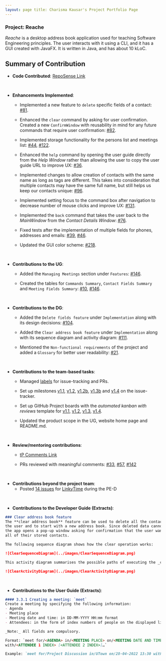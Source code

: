 ```yaml
---
layout: page title: Charisma Kausar's Project Portfolio Page
---
```


### Project: Reache

_Reache_ is a desktop address book application used for teaching Software Engineering principles. The user interacts
with it using a CLI, and it has a GUI created with JavaFX. It is written in Java, and has about 10 kLoC.

## Summary of Contribution

* **Code Contributed**: [RepoSense Link](https://nus-cs2103-ay2122s2.github.io/tp-dashboard/?search=ckcherry23&breakdown=true&sort=groupTitle&sortWithin=title&since=2022-02-18&timeframe=commit&mergegroup=&groupSelect=groupByRepos&checkedFileTypes=docs~functional-code~test-code~other)

<br>

* **Enhancements Implemented**: 
  * Implemented a new feature to `delete` specific fields of a contact:
  [#81](https://github.com/AY2122S2-CS2103T-W12-4/tp/pull/81).

  * Enhanced the `clear` command by asking for user confirmation. Created a new `ConfirmWindow` with reusability in 
  mind for any future commands that require user confirmation:
  [#82](https://github.com/AY2122S2-CS2103T-W12-4/tp/pull/82).

  * Implemented storage functionality for the persons list and meetings list:
  [#44](https://github.com/AY2122S2-CS2103T-W12-4/tp/pull/44), 
  [#122](https://github.com/AY2122S2-CS2103T-W12-4/tp/pull/122).

  * Enhanced the `help` command by opening the user guide directly from the _Help Window_ rather than allowing the user 
  to copy the user guide URL to improve UX:
  [#36](https://github.com/AY2122S2-CS2103T-W12-4/tp/pull/36).
  
  * Implemented changes to allow creation of contacts with the same name as long as tags are different. This takes into 
  consideration that multiple contacts may have the same full name, but still helps us keep our contacts unique:
  [#96](https://github.com/AY2122S2-CS2103T-W12-4/tp/pull/96).
  
  * Implemented setting focus to the command box after navigation to decrease number of mouse clicks and improve UX:
  [#131](https://github.com/AY2122S2-CS2103T-W12-4/tp/pull/131).
  
  * Implemented the `back` command that takes the user back to the _MainWindow_ from the _Contact Details Window_:
  [#76](https://github.com/AY2122S2-CS2103T-W12-4/tp/pull/76).
  
  * Fixed tests after the implementation of multiple fields for phones, addresses and emails: 
  [#39](https://github.com/AY2122S2-CS2103T-W12-4/tp/pull/39),
  [#46](https://github.com/AY2122S2-CS2103T-W12-4/tp/pull/46).
  
  * Updated the GUI color scheme: [#218](https://github.com/AY2122S2-CS2103T-W12-4/tp/pull/218).

<br>

* **Contributions to the UG**: 
  * Added the `Managing Meetings` section under `Features`: 
  [#146](https://github.com/AY2122S2-CS2103T-W12-4/tp/pull/146).
  
  * Created the tables for `Commands Summary`, `Contact Fields Summary` and `Meeting Fields Summary`:
  [#10](https://github.com/AY2122S2-CS2103T-W12-4/tp/pull/10),
  [#146](https://github.com/AY2122S2-CS2103T-W12-4/tp/pull/146).

<br>

* **Contributions to the DG**: 
  * Added the `Delete fields feature` under `Implementation` along with its design decisions:
  [#104](https://github.com/AY2122S2-CS2103T-W12-4/tp/pull/104).
  
  * Added the `Clear address book feature` under `Implementation` along with its sequence diagram and activity diagram:
  [#111](https://github.com/AY2122S2-CS2103T-W12-4/tp/pull/111).
  
  * Mentioned the `Non-functional requirements` of the project and added a `Glossary` for better user readability:
  [#21](https://github.com/AY2122S2-CS2103T-W12-4/tp/pull/21).

<br>

* **Contributions to the team-based tasks**:
  * Managed [labels](https://github.com/AY2122S2-CS2103T-W12-4/tp/labels) for issue-tracking and PRs.
  
  * Set up milestones [v1.1](https://github.com/AY2122S2-CS2103T-W12-4/tp/milestone/1), 
  [v1.2](https://github.com/AY2122S2-CS2103T-W12-4/tp/milestone/2), 
  [v1.2b](https://github.com/AY2122S2-CS2103T-W12-4/tp/milestone/3), 
  [v1.3b](https://github.com/AY2122S2-CS2103T-W12-4/tp/milestone/5) and 
  [v1.4](https://github.com/AY2122S2-CS2103T-W12-4/tp/milestone/6) on the issue-tracker.
  
  * Set up GitHub Project boards with the _automated kanban with reviews_ template for 
  [v1.1](https://github.com/AY2122S2-CS2103T-W12-4/tp/projects/1),
  [v1.2](https://github.com/AY2122S2-CS2103T-W12-4/tp/projects/3),
  [v1.3](https://github.com/AY2122S2-CS2103T-W12-4/tp/projects/4),
  [v1.4](https://github.com/AY2122S2-CS2103T-W12-4/tp/projects/6).
  
  * Updated the product scope in the UG, website home page and README.md.

<br>

* **Review/mentoring contributions**: 
  * [tP Comments Link](https://nus-cs2103-ay2122s2.github.io/dashboards/contents/tp-comments.html#13-charisma-kausar-ckcherry23-70-comments)
  
  * PRs reviewed with meaningful comments: [#33](https://github.com/AY2122S2-CS2103T-W12-4/tp/pull/33), [#57](https://github.com/AY2122S2-CS2103T-W12-4/tp/pull/57), [#142](https://github.com/AY2122S2-CS2103T-W12-4/tp/pull/142)

<br>

* **Contributions beyond the project team**: 
  * Posted [14 issues](https://github.com/ckcherry23/ped/issues) 
  for [LinkyTime](https://github.com/AY2122S2-CS2103T-T13-3/tp) during the PE-D

<br>

* **Contributions to the Developer Guide (Extracts)**:

```markdown
### Clear address book feature
The **clear address book** feature can be used to delete all the contacts stored by 
the user and to start with a new address book. Since deleted data cannot be recovered, 
the app opens a pop-up window asking for confirmation that the user wants to delete 
all of their stored contacts.

The following sequence diagram shows how the clear operation works:

![ClearSequenceDiagram](../images/ClearSequenceDiagram.png)

This activity diagram summarises the possible paths of executing the _clear_ command:

![ClearActivityDiagram](../images/ClearActivityDiagram.png)
```

<br>

* **Contributions to the User Guide (Extracts)**: 

```markdown
#### 3.3.1 Creating a meeting: `meet`
Create a meeting by specifying the following information:
- Agenda
- Meeting place
- Meeting date and time: in DD-MM-YYYY HH:mm format
- Attendees: in the form of index numbers of people on the displayed list

_Note:_ All fields are compulsory.

Format: `meet for/<AGENDA> in/<MEETING PLACE> on/<MEETING DATE AND TIME> 
with/<ATTENDEE 1 INDEX> [<ATTENDEE 2 INDEX>]…`

Example: `meet for/Project Discussion in/UTown on/28-04-2022 13:30 with/1 3 4`
```
